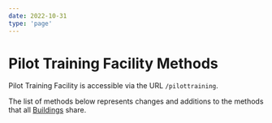 ```yaml
---
date: 2022-10-31
type: 'page'
---
```


# Pilot Training Facility Methods

Pilot Training Facility is accessible via the URL `/pilottraining`.

The list of methods below represents changes and additions to the methods that all [Buildings](/api/Buildings) share.
